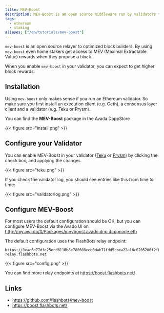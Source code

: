 ```yaml
---
title: MEV-Boost
description: MEV-Boost is an open source middleware run by validators to access a competitive block-building market.
tags: 
  - ethereum
  - staking
aliases: ["/en/tutorials/mev-boost"]
---
```


`mev-boost` is an open source relayer to optimized block builders. By using `mev-boost` even home stakers get access to MEV (Maximal Extractable Value) rewards when they propose a block.

When you enable `mev-boost` in your validator, you can expect to get higher block rewards.

## Installation

Using `mev-boost` only makes sense if you run an Ethereum validator. So make sure you first install an execution client (e.g. Geth), a consensus layer client and a validator (e.g. Teku or Prysm).

You can find the **MEV-Boost** package in the Avada DappStore

 {{< figure src="install.png" >}}

## Configure your Validator

You can enable MEV-Boost in your validator ([Teku](http://teku.my.ava.do/settings) or [Prysm](http://prysm-beacon-chain-mainnet.my.ava.do/settings)) by clicking the check box, and applying the changes.

 {{< figure src="teku.png" >}}

If you check the validator log, you should see entries like this from time to time:

 {{< figure src="validatorlog.png" >}}

## Configure MEV-Boost

For most users the default configuration should be OK, but you can  configure MEV-Boost via the Avado UI on <http://my.ava.do/#/Packages/mevboost.avado.dnp.dappnode.eth>

The default configuration uses the FlashBots relay endpoint:
```
https://0xac6e77dfe25ecd6110b8e780608cce0dab71fdd5ebea22a16c0205200f2f8e2e3ad3b71d3499c54ad14d6c21b41a37ae@boost-relay.flashbots.net
```

 {{< figure src="config.png" >}}

You can find more relay endpoints at <https://boost.flashbots.net/>

## Links
* https://github.com/flashbots/mev-boost
* https://boost.flashbots.net/